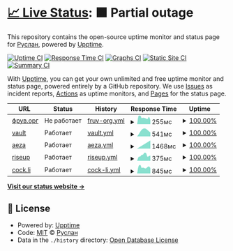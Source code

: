 # [📈 Live Status](https://up.fruw.org): <!--live status--> **🟧 Partial outage**

This repository contains the open-source uptime monitor and status page for [Руслан](fruw.org), powered by [Upptime](https://github.com/upptime/upptime).

[![Uptime CI](https://github.com/fruworg/upptime/workflows/Uptime%20CI/badge.svg)](https://github.com/fruworg/upptime/actions?query=workflow%3A%22Uptime+CI%22)
[![Response Time CI](https://github.com/fruworg/upptime/workflows/Response%20Time%20CI/badge.svg)](https://github.com/fruworg/upptime/actions?query=workflow%3A%22Response+Time+CI%22)
[![Graphs CI](https://github.com/fruworg/upptime/workflows/Graphs%20CI/badge.svg)](https://github.com/fruworg/upptime/actions?query=workflow%3A%22Graphs+CI%22)
[![Static Site CI](https://github.com/fruworg/upptime/workflows/Static%20Site%20CI/badge.svg)](https://github.com/fruworg/upptime/actions?query=workflow%3A%22Static+Site+CI%22)
[![Summary CI](https://github.com/fruworg/upptime/workflows/Summary%20CI/badge.svg)](https://github.com/fruworg/upptime/actions?query=workflow%3A%22Summary+CI%22)

With [Upptime](https://upptime.js.org), you can get your own unlimited and free uptime monitor and status page, powered entirely by a GitHub repository. We use [Issues](https://github.com/fruworg/upptime/issues) as incident reports, [Actions](https://github.com/fruworg/upptime/actions) as uptime monitors, and [Pages](https://up.fruw.org) for the status page.

<!--start: status pages-->
<!-- This summary is generated by Upptime (https://github.com/upptime/upptime) -->
<!-- Do not edit this manually, your changes will be overwritten -->
<!-- prettier-ignore -->
| URL | Status | History | Response Time | Uptime |
| --- | ------ | ------- | ------------- | ------ |
| <img alt="" src="https://icons.duckduckgo.com/ip3/fruw.org.ico" height="13"> [фрув.орг](https://fruw.org) | Не работает | [fruv-org.yml](https://github.com/fruworg/upptime/commits/HEAD/history/fruv-org.yml) | <details><summary><img alt="Response time graph" src="./graphs/fruv-org/response-time-week.png" height="20"> 255мс</summary><br><a href="https://up.fruw.org/history/fruv-org"><img alt="Response time 282" src="https://img.shields.io/endpoint?url=https%3A%2F%2Fraw.githubusercontent.com%2Ffruworg%2Fupptime%2FHEAD%2Fapi%2Ffruv-org%2Fresponse-time.json"></a><br><a href="https://up.fruw.org/history/fruv-org"><img alt="24-hour response time 216" src="https://img.shields.io/endpoint?url=https%3A%2F%2Fraw.githubusercontent.com%2Ffruworg%2Fupptime%2FHEAD%2Fapi%2Ffruv-org%2Fresponse-time-day.json"></a><br><a href="https://up.fruw.org/history/fruv-org"><img alt="7-day response time 255" src="https://img.shields.io/endpoint?url=https%3A%2F%2Fraw.githubusercontent.com%2Ffruworg%2Fupptime%2FHEAD%2Fapi%2Ffruv-org%2Fresponse-time-week.json"></a><br><a href="https://up.fruw.org/history/fruv-org"><img alt="30-day response time 282" src="https://img.shields.io/endpoint?url=https%3A%2F%2Fraw.githubusercontent.com%2Ffruworg%2Fupptime%2FHEAD%2Fapi%2Ffruv-org%2Fresponse-time-month.json"></a><br><a href="https://up.fruw.org/history/fruv-org"><img alt="1-year response time 282" src="https://img.shields.io/endpoint?url=https%3A%2F%2Fraw.githubusercontent.com%2Ffruworg%2Fupptime%2FHEAD%2Fapi%2Ffruv-org%2Fresponse-time-year.json"></a></details> | <details><summary><a href="https://up.fruw.org/history/fruv-org">100.00%</a></summary><a href="https://up.fruw.org/history/fruv-org"><img alt="All-time uptime 100.00%" src="https://img.shields.io/endpoint?url=https%3A%2F%2Fraw.githubusercontent.com%2Ffruworg%2Fupptime%2FHEAD%2Fapi%2Ffruv-org%2Fuptime.json"></a><br><a href="https://up.fruw.org/history/fruv-org"><img alt="24-hour uptime 99.99%" src="https://img.shields.io/endpoint?url=https%3A%2F%2Fraw.githubusercontent.com%2Ffruworg%2Fupptime%2FHEAD%2Fapi%2Ffruv-org%2Fuptime-day.json"></a><br><a href="https://up.fruw.org/history/fruv-org"><img alt="7-day uptime 100.00%" src="https://img.shields.io/endpoint?url=https%3A%2F%2Fraw.githubusercontent.com%2Ffruworg%2Fupptime%2FHEAD%2Fapi%2Ffruv-org%2Fuptime-week.json"></a><br><a href="https://up.fruw.org/history/fruv-org"><img alt="30-day uptime 100.00%" src="https://img.shields.io/endpoint?url=https%3A%2F%2Fraw.githubusercontent.com%2Ffruworg%2Fupptime%2FHEAD%2Fapi%2Ffruv-org%2Fuptime-month.json"></a><br><a href="https://up.fruw.org/history/fruv-org"><img alt="1-year uptime 100.00%" src="https://img.shields.io/endpoint?url=https%3A%2F%2Fraw.githubusercontent.com%2Ffruworg%2Fupptime%2FHEAD%2Fapi%2Ffruv-org%2Fuptime-year.json"></a></details>
| <img alt="" src="https://icons.duckduckgo.com/ip3/vault.fruw.org.ico" height="13"> [vault](https://vault.fruw.org) | Работает | [vault.yml](https://github.com/fruworg/upptime/commits/HEAD/history/vault.yml) | <details><summary><img alt="Response time graph" src="./graphs/vault/response-time-week.png" height="20"> 541мс</summary><br><a href="https://up.fruw.org/history/vault"><img alt="Response time 541" src="https://img.shields.io/endpoint?url=https%3A%2F%2Fraw.githubusercontent.com%2Ffruworg%2Fupptime%2FHEAD%2Fapi%2Fvault%2Fresponse-time.json"></a><br><a href="https://up.fruw.org/history/vault"><img alt="24-hour response time 541" src="https://img.shields.io/endpoint?url=https%3A%2F%2Fraw.githubusercontent.com%2Ffruworg%2Fupptime%2FHEAD%2Fapi%2Fvault%2Fresponse-time-day.json"></a><br><a href="https://up.fruw.org/history/vault"><img alt="7-day response time 541" src="https://img.shields.io/endpoint?url=https%3A%2F%2Fraw.githubusercontent.com%2Ffruworg%2Fupptime%2FHEAD%2Fapi%2Fvault%2Fresponse-time-week.json"></a><br><a href="https://up.fruw.org/history/vault"><img alt="30-day response time 541" src="https://img.shields.io/endpoint?url=https%3A%2F%2Fraw.githubusercontent.com%2Ffruworg%2Fupptime%2FHEAD%2Fapi%2Fvault%2Fresponse-time-month.json"></a><br><a href="https://up.fruw.org/history/vault"><img alt="1-year response time 541" src="https://img.shields.io/endpoint?url=https%3A%2F%2Fraw.githubusercontent.com%2Ffruworg%2Fupptime%2FHEAD%2Fapi%2Fvault%2Fresponse-time-year.json"></a></details> | <details><summary><a href="https://up.fruw.org/history/vault">100.00%</a></summary><a href="https://up.fruw.org/history/vault"><img alt="All-time uptime 100.00%" src="https://img.shields.io/endpoint?url=https%3A%2F%2Fraw.githubusercontent.com%2Ffruworg%2Fupptime%2FHEAD%2Fapi%2Fvault%2Fuptime.json"></a><br><a href="https://up.fruw.org/history/vault"><img alt="24-hour uptime 100.00%" src="https://img.shields.io/endpoint?url=https%3A%2F%2Fraw.githubusercontent.com%2Ffruworg%2Fupptime%2FHEAD%2Fapi%2Fvault%2Fuptime-day.json"></a><br><a href="https://up.fruw.org/history/vault"><img alt="7-day uptime 100.00%" src="https://img.shields.io/endpoint?url=https%3A%2F%2Fraw.githubusercontent.com%2Ffruworg%2Fupptime%2FHEAD%2Fapi%2Fvault%2Fuptime-week.json"></a><br><a href="https://up.fruw.org/history/vault"><img alt="30-day uptime 100.00%" src="https://img.shields.io/endpoint?url=https%3A%2F%2Fraw.githubusercontent.com%2Ffruworg%2Fupptime%2FHEAD%2Fapi%2Fvault%2Fuptime-month.json"></a><br><a href="https://up.fruw.org/history/vault"><img alt="1-year uptime 100.00%" src="https://img.shields.io/endpoint?url=https%3A%2F%2Fraw.githubusercontent.com%2Ffruworg%2Fupptime%2FHEAD%2Fapi%2Fvault%2Fuptime-year.json"></a></details>
| <img alt="" src="https://icons.duckduckgo.com/ip3/my.aeza.net.ico" height="13"> [aeza](https://my.aeza.net) | Работает | [aeza.yml](https://github.com/fruworg/upptime/commits/HEAD/history/aeza.yml) | <details><summary><img alt="Response time graph" src="./graphs/aeza/response-time-week.png" height="20"> 1468мс</summary><br><a href="https://up.fruw.org/history/aeza"><img alt="Response time 1468" src="https://img.shields.io/endpoint?url=https%3A%2F%2Fraw.githubusercontent.com%2Ffruworg%2Fupptime%2FHEAD%2Fapi%2Faeza%2Fresponse-time.json"></a><br><a href="https://up.fruw.org/history/aeza"><img alt="24-hour response time 1468" src="https://img.shields.io/endpoint?url=https%3A%2F%2Fraw.githubusercontent.com%2Ffruworg%2Fupptime%2FHEAD%2Fapi%2Faeza%2Fresponse-time-day.json"></a><br><a href="https://up.fruw.org/history/aeza"><img alt="7-day response time 1468" src="https://img.shields.io/endpoint?url=https%3A%2F%2Fraw.githubusercontent.com%2Ffruworg%2Fupptime%2FHEAD%2Fapi%2Faeza%2Fresponse-time-week.json"></a><br><a href="https://up.fruw.org/history/aeza"><img alt="30-day response time 1468" src="https://img.shields.io/endpoint?url=https%3A%2F%2Fraw.githubusercontent.com%2Ffruworg%2Fupptime%2FHEAD%2Fapi%2Faeza%2Fresponse-time-month.json"></a><br><a href="https://up.fruw.org/history/aeza"><img alt="1-year response time 1468" src="https://img.shields.io/endpoint?url=https%3A%2F%2Fraw.githubusercontent.com%2Ffruworg%2Fupptime%2FHEAD%2Fapi%2Faeza%2Fresponse-time-year.json"></a></details> | <details><summary><a href="https://up.fruw.org/history/aeza">100.00%</a></summary><a href="https://up.fruw.org/history/aeza"><img alt="All-time uptime 100.00%" src="https://img.shields.io/endpoint?url=https%3A%2F%2Fraw.githubusercontent.com%2Ffruworg%2Fupptime%2FHEAD%2Fapi%2Faeza%2Fuptime.json"></a><br><a href="https://up.fruw.org/history/aeza"><img alt="24-hour uptime 100.00%" src="https://img.shields.io/endpoint?url=https%3A%2F%2Fraw.githubusercontent.com%2Ffruworg%2Fupptime%2FHEAD%2Fapi%2Faeza%2Fuptime-day.json"></a><br><a href="https://up.fruw.org/history/aeza"><img alt="7-day uptime 100.00%" src="https://img.shields.io/endpoint?url=https%3A%2F%2Fraw.githubusercontent.com%2Ffruworg%2Fupptime%2FHEAD%2Fapi%2Faeza%2Fuptime-week.json"></a><br><a href="https://up.fruw.org/history/aeza"><img alt="30-day uptime 100.00%" src="https://img.shields.io/endpoint?url=https%3A%2F%2Fraw.githubusercontent.com%2Ffruworg%2Fupptime%2FHEAD%2Fapi%2Faeza%2Fuptime-month.json"></a><br><a href="https://up.fruw.org/history/aeza"><img alt="1-year uptime 100.00%" src="https://img.shields.io/endpoint?url=https%3A%2F%2Fraw.githubusercontent.com%2Ffruworg%2Fupptime%2FHEAD%2Fapi%2Faeza%2Fuptime-year.json"></a></details>
| <img alt="" src="https://icons.duckduckgo.com/ip3/mail.riseup.net.ico" height="13"> [riseup](https://mail.riseup.net) | Работает | [riseup.yml](https://github.com/fruworg/upptime/commits/HEAD/history/riseup.yml) | <details><summary><img alt="Response time graph" src="./graphs/riseup/response-time-week.png" height="20"> 375мс</summary><br><a href="https://up.fruw.org/history/riseup"><img alt="Response time 396" src="https://img.shields.io/endpoint?url=https%3A%2F%2Fraw.githubusercontent.com%2Ffruworg%2Fupptime%2FHEAD%2Fapi%2Friseup%2Fresponse-time.json"></a><br><a href="https://up.fruw.org/history/riseup"><img alt="24-hour response time 314" src="https://img.shields.io/endpoint?url=https%3A%2F%2Fraw.githubusercontent.com%2Ffruworg%2Fupptime%2FHEAD%2Fapi%2Friseup%2Fresponse-time-day.json"></a><br><a href="https://up.fruw.org/history/riseup"><img alt="7-day response time 375" src="https://img.shields.io/endpoint?url=https%3A%2F%2Fraw.githubusercontent.com%2Ffruworg%2Fupptime%2FHEAD%2Fapi%2Friseup%2Fresponse-time-week.json"></a><br><a href="https://up.fruw.org/history/riseup"><img alt="30-day response time 396" src="https://img.shields.io/endpoint?url=https%3A%2F%2Fraw.githubusercontent.com%2Ffruworg%2Fupptime%2FHEAD%2Fapi%2Friseup%2Fresponse-time-month.json"></a><br><a href="https://up.fruw.org/history/riseup"><img alt="1-year response time 396" src="https://img.shields.io/endpoint?url=https%3A%2F%2Fraw.githubusercontent.com%2Ffruworg%2Fupptime%2FHEAD%2Fapi%2Friseup%2Fresponse-time-year.json"></a></details> | <details><summary><a href="https://up.fruw.org/history/riseup">100.00%</a></summary><a href="https://up.fruw.org/history/riseup"><img alt="All-time uptime 100.00%" src="https://img.shields.io/endpoint?url=https%3A%2F%2Fraw.githubusercontent.com%2Ffruworg%2Fupptime%2FHEAD%2Fapi%2Friseup%2Fuptime.json"></a><br><a href="https://up.fruw.org/history/riseup"><img alt="24-hour uptime 100.00%" src="https://img.shields.io/endpoint?url=https%3A%2F%2Fraw.githubusercontent.com%2Ffruworg%2Fupptime%2FHEAD%2Fapi%2Friseup%2Fuptime-day.json"></a><br><a href="https://up.fruw.org/history/riseup"><img alt="7-day uptime 100.00%" src="https://img.shields.io/endpoint?url=https%3A%2F%2Fraw.githubusercontent.com%2Ffruworg%2Fupptime%2FHEAD%2Fapi%2Friseup%2Fuptime-week.json"></a><br><a href="https://up.fruw.org/history/riseup"><img alt="30-day uptime 100.00%" src="https://img.shields.io/endpoint?url=https%3A%2F%2Fraw.githubusercontent.com%2Ffruworg%2Fupptime%2FHEAD%2Fapi%2Friseup%2Fuptime-month.json"></a><br><a href="https://up.fruw.org/history/riseup"><img alt="1-year uptime 100.00%" src="https://img.shields.io/endpoint?url=https%3A%2F%2Fraw.githubusercontent.com%2Ffruworg%2Fupptime%2FHEAD%2Fapi%2Friseup%2Fuptime-year.json"></a></details>
| <img alt="" src="https://icons.duckduckgo.com/ip3/mail.cock.li.ico" height="13"> [cock.li](https://mail.cock.li) | Работает | [cock-li.yml](https://github.com/fruworg/upptime/commits/HEAD/history/cock-li.yml) | <details><summary><img alt="Response time graph" src="./graphs/cock-li/response-time-week.png" height="20"> 845мс</summary><br><a href="https://up.fruw.org/history/cock-li"><img alt="Response time 847" src="https://img.shields.io/endpoint?url=https%3A%2F%2Fraw.githubusercontent.com%2Ffruworg%2Fupptime%2FHEAD%2Fapi%2Fcock-li%2Fresponse-time.json"></a><br><a href="https://up.fruw.org/history/cock-li"><img alt="24-hour response time 839" src="https://img.shields.io/endpoint?url=https%3A%2F%2Fraw.githubusercontent.com%2Ffruworg%2Fupptime%2FHEAD%2Fapi%2Fcock-li%2Fresponse-time-day.json"></a><br><a href="https://up.fruw.org/history/cock-li"><img alt="7-day response time 845" src="https://img.shields.io/endpoint?url=https%3A%2F%2Fraw.githubusercontent.com%2Ffruworg%2Fupptime%2FHEAD%2Fapi%2Fcock-li%2Fresponse-time-week.json"></a><br><a href="https://up.fruw.org/history/cock-li"><img alt="30-day response time 847" src="https://img.shields.io/endpoint?url=https%3A%2F%2Fraw.githubusercontent.com%2Ffruworg%2Fupptime%2FHEAD%2Fapi%2Fcock-li%2Fresponse-time-month.json"></a><br><a href="https://up.fruw.org/history/cock-li"><img alt="1-year response time 847" src="https://img.shields.io/endpoint?url=https%3A%2F%2Fraw.githubusercontent.com%2Ffruworg%2Fupptime%2FHEAD%2Fapi%2Fcock-li%2Fresponse-time-year.json"></a></details> | <details><summary><a href="https://up.fruw.org/history/cock-li">100.00%</a></summary><a href="https://up.fruw.org/history/cock-li"><img alt="All-time uptime 100.00%" src="https://img.shields.io/endpoint?url=https%3A%2F%2Fraw.githubusercontent.com%2Ffruworg%2Fupptime%2FHEAD%2Fapi%2Fcock-li%2Fuptime.json"></a><br><a href="https://up.fruw.org/history/cock-li"><img alt="24-hour uptime 100.00%" src="https://img.shields.io/endpoint?url=https%3A%2F%2Fraw.githubusercontent.com%2Ffruworg%2Fupptime%2FHEAD%2Fapi%2Fcock-li%2Fuptime-day.json"></a><br><a href="https://up.fruw.org/history/cock-li"><img alt="7-day uptime 100.00%" src="https://img.shields.io/endpoint?url=https%3A%2F%2Fraw.githubusercontent.com%2Ffruworg%2Fupptime%2FHEAD%2Fapi%2Fcock-li%2Fuptime-week.json"></a><br><a href="https://up.fruw.org/history/cock-li"><img alt="30-day uptime 100.00%" src="https://img.shields.io/endpoint?url=https%3A%2F%2Fraw.githubusercontent.com%2Ffruworg%2Fupptime%2FHEAD%2Fapi%2Fcock-li%2Fuptime-month.json"></a><br><a href="https://up.fruw.org/history/cock-li"><img alt="1-year uptime 100.00%" src="https://img.shields.io/endpoint?url=https%3A%2F%2Fraw.githubusercontent.com%2Ffruworg%2Fupptime%2FHEAD%2Fapi%2Fcock-li%2Fuptime-year.json"></a></details>

<!--end: status pages-->

[**Visit our status website →**](https://up.fruw.org)

## 📄 License

- Powered by: [Upptime](https://github.com/upptime/upptime)
- Code: [MIT](./LICENSE) © [Руслан](fruw.org)
- Data in the `./history` directory: [Open Database License](https://opendatacommons.org/licenses/odbl/1-0/)
